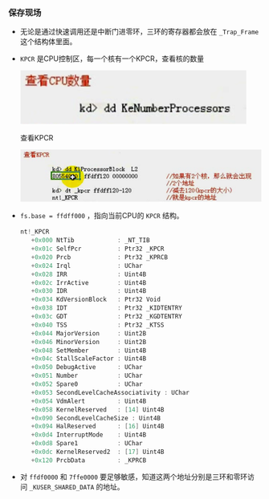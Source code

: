 ### 保存现场

+ 无论是通过快速调用还是中断门进零环，三环的寄存器都会放在 `_Trap_Frame` 这个结构体里面。

+ `KPCR` 是CPU控制区，每一个核有一个KPCR，查看核的数量

  ![image-20210131134846608](https://raw.githubusercontent.com/smallzhong/picgo-pic-bed/master/image-20210131134846608.png)

  查看KPCR

  ![image-20210131134910778](https://raw.githubusercontent.com/smallzhong/picgo-pic-bed/master/image-20210131134910778.png)

+ `fs.base = ffdff000` ，指向当前CPU的 `KPCR` 结构。

  ```cpp
  nt!_KPCR
     +0x000 NtTib            : _NT_TIB
     +0x01c SelfPcr          : Ptr32 _KPCR
     +0x020 Prcb             : Ptr32 _KPRCB
     +0x024 Irql             : UChar
     +0x028 IRR              : Uint4B
     +0x02c IrrActive        : Uint4B
     +0x030 IDR              : Uint4B
     +0x034 KdVersionBlock   : Ptr32 Void
     +0x038 IDT              : Ptr32 _KIDTENTRY
     +0x03c GDT              : Ptr32 _KGDTENTRY
     +0x040 TSS              : Ptr32 _KTSS
     +0x044 MajorVersion     : Uint2B
     +0x046 MinorVersion     : Uint2B
     +0x048 SetMember        : Uint4B
     +0x04c StallScaleFactor : Uint4B
     +0x050 DebugActive      : UChar
     +0x051 Number           : UChar
     +0x052 Spare0           : UChar
     +0x053 SecondLevelCacheAssociativity : UChar
     +0x054 VdmAlert         : Uint4B
     +0x058 KernelReserved   : [14] Uint4B
     +0x090 SecondLevelCacheSize : Uint4B
     +0x094 HalReserved      : [16] Uint4B
     +0x0d4 InterruptMode    : Uint4B
     +0x0d8 Spare1           : UChar
     +0x0dc KernelReserved2  : [17] Uint4B
     +0x120 PrcbData         : _KPRCB
  ```

+ 对 `ffdf0000` 和 `7ffe0000` 要足够敏感，知道这两个地址分别是三环和零环访问 `_KUSER_SHARED_DATA`  的地址。